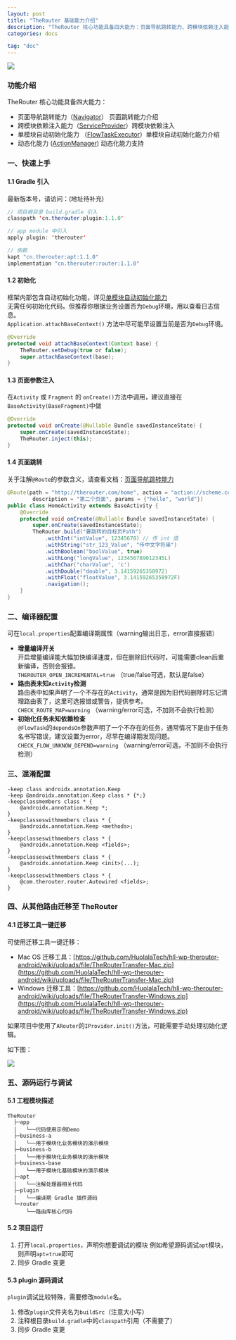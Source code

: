 ```yaml
---
layout: post
title: "TheRouter 基础能力介绍"
description: "TheRouter 核心功能具备四大能力：页面导航跳转能力、跨模块依赖注入能力、单模块自动初始化能力、动态化能力。"
categories: docs

tag: "doc"
---
```



<img src="/assets/img/image/hll.png" class="blog-img"/>

### 功能介绍  

TheRouter 核心功能具备四大能力：  

*  页面导航跳转能力（[Navigator](https://github.com/HuolalaTech/hll-wp-therouter-android/wiki/Navigator)） 页面跳转能力介绍 
*  跨模块依赖注入能力（[ServiceProvider](https://github.com/HuolalaTech/hll-wp-therouter-android/wiki/ServiceProvider)）跨模块依赖注入 
*  单模块自动初始化能力 （[FlowTaskExecutor](https://github.com/HuolalaTech/hll-wp-therouter-android/wiki/FlowTaskExecutor)）单模块自动初始化能力介绍 
*  动态化能力 ([ActionManager](https://github.com/HuolalaTech/hll-wp-therouter-android/wiki/ActionManager)) 动态化能力支持 

### 一、快速上手  

#### 1.1 Gradle 引入    

最新版本号，请访问：(地址待补充)

```java
// 项目根目录 build.gradle 引入
classpath 'cn.therouter:plugin:1.1.0'

// app module 中引入
apply plugin: 'therouter'

// 依赖
kapt "cn.therouter:apt:1.1.0"
implementation "cn.therouter:router:1.1.0"
```

#### 1.2 初始化  

框架内部包含自动初始化功能，详见[单模块自动初始化能力](https://github.com/HuolalaTech/hll-wp-therouter-android/wiki/FlowTaskExecutor.md)  
无需任何初始化代码。但推荐你根据业务设置否为`Debug`环境，用以查看日志信息。  
`Application.attachBaseContext()` 方法中尽可能早设置当前是否为`Debug`环境。  

```java
@Override
protected void attachBaseContext(Context base) {
    TheRouter.setDebug(true or false);
    super.attachBaseContext(base);
}
```

#### 1.3 页面参数注入  

在`Activity` 或 `Fragment` 的 `onCreate()`方法中调用，建议直接在`BaseActivity(BaseFragment)`中做    

```java
@Override
protected void onCreate(@Nullable Bundle savedInstanceState) {
    super.onCreate(savedInstanceState);
    TheRouter.inject(this);
}
```

#### 1.4 页面跳转

关于注解`@Route`的参数含义，请查看文档：[页面导航跳转能力](https://github.com/HuolalaTech/hll-wp-therouter-android/wiki/Navigator.md)

```java
@Route(path = "http://therouter.com/home", action = "action://scheme.com",
        description = "第二个页面", params = {"hello", "world"})
public class HomeActivity extends BaseActivity {
    @Override
    protected void onCreate(@Nullable Bundle savedInstanceState) {
        super.onCreate(savedInstanceState);
        TheRouter.build("要跳转的目标页Path")
            .withInt("intValue", 12345678) // 传 int 值
            .withString("str_123_Value", "传中文字符串")
            .withBoolean("boolValue", true) 
            .withLong("longValue", 123456789012345L)
            .withChar("charValue", 'c') 
            .withDouble("double", 3.14159265358972)
            .withFloat("floatValue", 3.14159265358972F)
            .navigation();
    }
}
```

### 二、编译器配置  

可在`local.properties`配置编译期属性（warning输出日志，error直接报错）  

* **增量编译开关**  
开启增量编译能大幅加快编译速度，但在删除旧代码时，可能需要clean后重新编译，否则会报错。  
  `THEROUTER_OPEN_INCREMENTAL=true` （true/false可选，默认是false）  
* **路由表未知`Activity`检测**  
路由表中如果声明了一个不存在的`Activity`，通常是因为旧代码删除时忘记清理路由表了，这里可选报错或警告，提供参考。  
 `CHECK_ROUTE_MAP=warning` （warning/error可选，不加则不会执行检测）
* **初始化任务未知依赖检查**  
`@FlowTask`的`dependsOn`参数声明了一个不存在的任务，通常情况下是由于任务名书写错误，建议设置为error，尽早在编译期发现问题。
`CHECK_FLOW_UNKNOW_DEPEND=warning` （warning/error可选，不加则不会执行检测）

### 三、混淆配置  

```
-keep class androidx.annotation.Keep
-keep @androidx.annotation.Keep class * {*;}
-keepclassmembers class * {
    @androidx.annotation.Keep *;
}
-keepclasseswithmembers class * {
    @androidx.annotation.Keep <methods>;
}
-keepclasseswithmembers class * {
    @androidx.annotation.Keep <fields>;
}
-keepclasseswithmembers class * {
    @androidx.annotation.Keep <init>(...);
}
-keepclasseswithmembers class * {
    @com.therouter.router.Autowired <fields>;
}
```

### 四、从其他路由迁移至 TheRouter

#### 4.1 迁移工具一键迁移

可使用迁移工具一键迁移：

* Mac OS 迁移工具：[https://github.com/HuolalaTech/hll-wp-therouter-android/wiki/uploads/file/TheRouterTransfer-Mac.zip](https://github.com/HuolalaTech/hll-wp-therouter-android/wiki/uploads/file/TheRouterTransfer-Mac.zip)
* Windows 迁移工具：[https://github.com/HuolalaTech/hll-wp-therouter-android/wiki/uploads/file/TheRouterTransfer-Windows.zip](https://github.com/HuolalaTech/hll-wp-therouter-android/wiki/uploads/file/TheRouterTransfer-Windows.zip)

如果项目中使用了`ARouter`的`IProvider.init()`方法，可能需要手动处理初始化逻辑。

如下图：

<img src="/assets/img/image/TheRouterTransfer.png" class="blog-img"/>

### 五、源码运行与调试

#### 5.1 工程模块描述  

```
TheRouter
  ├─app
  │   └──代码使用示例Demo
  ├─business-a
  │   └──用于模块化业务模块的演示模块
  ├─business-b
  │   └──用于模块化业务模块的演示模块
  ├─business-base
  │   └──用于模块化基础模块的演示模块
  ├─apt
  │   └──注解处理器相关代码
  ├─plugin
  │   └──编译期 Gradle 插件源码
  └─router
      └──路由库核心代码
```

#### 5.2 项目运行

1. 打开`local.properties`，声明你想要调试的模块
    例如希望源码调试`apt`模块，则声明`apt=true`即可
2.  同步 Gradle 变更

#### 5.3 plugin 源码调试

`plugin`调试比较特殊，需要修改`module`名。

1. 修改`plugin`文件夹名为`buildSrc`（注意大小写）
2. 注释根目录`build.gradle`中的`classpath`引用（不需要了）
3. 同步 Gradle 变更

